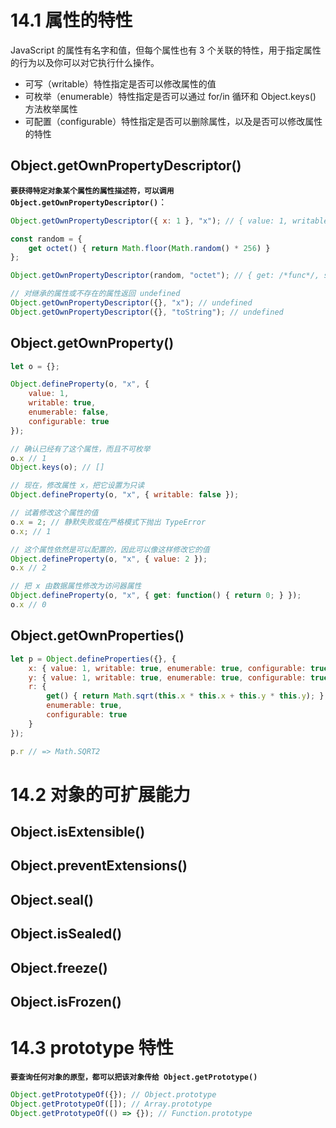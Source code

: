 # 14.1 属性的特性

JavaScript 的属性有名字和值，但每个属性也有 3 个关联的特性，用于指定属性的行为以及你可以对它执行什么操作。

* 可写（writable）特性指定是否可以修改属性的值
* 可枚举（enumerable）特性指定是否可以通过 for/in 循环和 Object.keys() 方法枚举属性
* 可配置（configurable）特性指定是否可以删除属性，以及是否可以修改属性的特性



## Object.getOwnPropertyDescriptor()

**`要获得特定对象某个属性的属性描述符，可以调用 Object.getOwnPropertyDescriptor()`**：

```                                                                                                                                                                                                       javascript
Object.getOwnPropertyDescriptor({ x: 1 }, "x"); // { value: 1, writable: true, enumerable: true, configurable: true }

const random = {
    get octet() { return Math.floor(Math.random() * 256) }
};

Object.getOwnPropertyDescriptor(random, "octet"); // { get: /*func*/, set: undefined, enumerable: true, configurable: true }

// 对继承的属性或不存在的属性返回 undefined
Object.getOwnPropertyDescriptor({}, "x"); // undefined
Object.getOwnPropertyDescriptor({}, "toString"); // undefined
```



## Object.getOwnProperty()

```javascript
let o = {};

Object.defineProperty(o, "x", {
    value: 1,
    writable: true,
    enumerable: false,
    configurable: true
});

// 确认已经有了这个属性，而且不可枚举
o.x // 1
Object.keys(o); // []

// 现在，修改属性 x，把它设置为只读
Object.defineProperty(o, "x", { writable: false });

// 试着修改这个属性的值
o.x = 2; // 静默失败或在严格模式下抛出 TypeError
o.x; // 1

// 这个属性依然是可以配置的，因此可以像这样修改它的值
Object.defineProperty(o, "x", { value: 2 });
o.x // 2

// 把 x 由数据属性修改为访问器属性
Object.defineProperty(o, "x", { get: function() { return 0; } });
o.x // 0
```



## Object.getOwnProperties()

```javascript
let p = Object.defineProperties({}, {
    x: { value: 1, writable: true, enumerable: true, configurable: true },
    y: { value: 1, writable: true, enumerable: true, configurable: true },
    r: {
        get() { return Math.sqrt(this.x * this.x + this.y * this.y); },
        enumerable: true,
        configurable: true
    }
});

p.r // => Math.SQRT2
```





# 14.2 对象的可扩展能力

## Object.isExtensible()



## Object.preventExtensions()



## Object.seal()



## Object.isSealed()



## Object.freeze()



## Object.isFrozen()





# 14.3 prototype 特性

**`要查询任何对象的原型，都可以把该对象传给 Object.getPrototype()`** 

```javascript
Object.getPrototypeOf({}); // Object.prototype
Object.getPrototypeOf([]); // Array.prototype
Object.getPrototypeOf(() => {}); // Function.prototype
```







​                            
